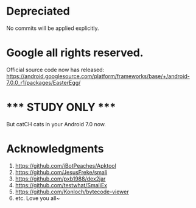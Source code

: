 # Depreciated
No commits will be applied explicitly.

# Google all rights reserved.
Official source code now has released:  
https://android.googlesource.com/platform/frameworks/base/+/android-7.0.0_r1/packages/EasterEgg/

# *** STUDY ONLY ***
But catCH cats in your Android 7.0 now.

# Acknowledgments
1. https://github.com/iBotPeaches/Apktool
2. https://github.com/JesusFreke/smali
3. https://github.com/pxb1988/dex2jar
4. https://github.com/testwhat/SmaliEx
5. https://github.com/Konloch/bytecode-viewer
6. etc. Love you all~
